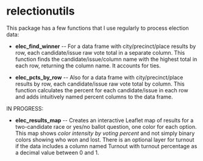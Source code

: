 
<!-- README.md is generated from README.Rmd. Please edit that file -->
relectionutils
==============

This package has a few functions that I use regularly to process election data:

-   **elec\_find\_winner** -- For a data frame with city/precinct/place results by row, each candidate/issue raw vote total in a separate column. This function finds the candidate/issue/column name with the highest total in each row, returning the column name. It accounts for ties.

-   **elec\_pcts\_by\_row** -- Also for a data frame with city/precinct/place results by row, each candidate/issue raw vote total by column. This function calculates the percent for each candidate/issue in each row and adds intuitively named percent columns to the data frame.

IN PROGRESS:

-   **elec\_results\_map** -- Creates an interactive Leaflet map of results for a two-candidate race or yes/no ballot question, one color for each option. This map shows *color intensity by voting percent* and not simply binary colors showing who won and lost. There is an optional layer for turnout if the data includes a column named Turnout with turnout percentage as a decimal value between 0 and 1.

